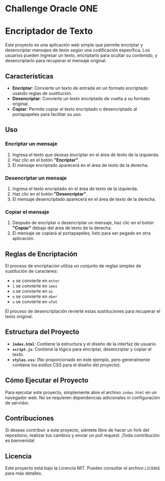 # Challenge Oracle ONE

# Encriptador de Texto

Este proyecto es una aplicación web simple que permite encriptar y desencriptar mensajes de texto según una codificación específica. Los usuarios pueden ingresar un texto, encriptarlo para ocultar su contenido, y desencriptarlo para recuperar el mensaje original.

## Características

- **Encriptar**: Convierte un texto de entrada en un formato encriptado usando reglas de sustitución.
- **Desencriptar**: Convierte un texto encriptado de vuelta a su formato original.
- **Copiar**: Permite copiar el texto encriptado o desencriptado al portapapeles para facilitar su uso.

## Uso

### Encriptar un mensaje

1. Ingresa el texto que deseas encriptar en el área de texto de la izquierda.
2. Haz clic en el botón **"Encriptar"**.
3. El mensaje encriptado aparecerá en el área de texto de la derecha.

### Desencriptar un mensaje

1. Ingresa el texto encriptado en el área de texto de la izquierda.
2. Haz clic en el botón **"Desencriptar"**.
3. El mensaje desencriptado aparecerá en el área de texto de la derecha.

### Copiar el mensaje

1. Después de encriptar o desencriptar un mensaje, haz clic en el botón **"Copiar"** debajo del área de texto de la derecha.
2. El mensaje se copiará al portapapeles, listo para ser pegado en otra aplicación.

## Reglas de Encriptación

El proceso de encriptación utiliza un conjunto de reglas simples de sustitución de caracteres:

- `e` se convierte en `enter`
- `i` se convierte en `imes`
- `a` se convierte en `ai`
- `o` se convierte en `ober`
- `u` se convierte en `ufat`

El proceso de desencriptación revierte estas sustituciones para recuperar el texto original.

## Estructura del Proyecto

- **`index.html`**: Contiene la estructura y el diseño de la interfaz de usuario.
- **`script.js`**: Contiene la lógica para encriptar, desencriptar y copiar el texto.
- **`styles.css`**: (No proporcionado en este ejemplo, pero generalmente contiene los estilos CSS para el diseño del proyecto).

## Cómo Ejecutar el Proyecto

Para ejecutar este proyecto, simplemente abre el archivo `index.html` en un navegador web. No se requieren dependencias adicionales ni configuración de servidor.

## Contribuciones

Si deseas contribuir a este proyecto, siéntete libre de hacer un fork del repositorio, realizar tus cambios y enviar un pull request. ¡Toda contribución es bienvenida!

## Licencia

Este proyecto está bajo la Licencia MIT. Puedes consultar el archivo `LICENSE` para más detalles.
